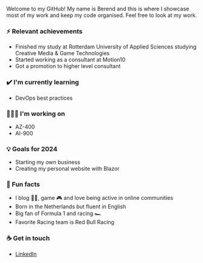 Welcome to my GitHub! My name is Berend and this is where I showcase most of my work and keep my code organised. Feel free to look at my work.

### ⚡ Relevant achievements
- Finished my study at Rotterdam University of Applied Sciences studying Creative Media & Game Technologies
- Started working as a consultant at Motion10
- Got a promotion to higher level consultant

### ✔️ I'm currently learning
- DevOps best practices

### 👨🏻‍💻 I'm working on
- AZ-400
- AI-900

### 💡 Goals for 2024
- Starting my own business
- Creating my personal website with Blazor

### 🌴 Fun facts
- I blog ✍🏻, game 🎮 and love being active in online communities
- Born in the Netherlands but fluent in English
- Big fan of Formula 1 and racing 🏎
- Favorite Racing team is Red Bull Racing

### ☕ Get in touch
- [LinkedIn](https://www.linkedin.com/in/berendkalberg)
